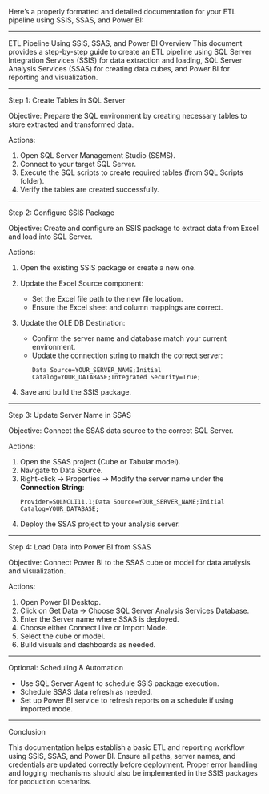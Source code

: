 Here’s a properly formatted and detailed documentation for your ETL pipeline using SSIS, SSAS, and Power BI:

---

ETL Pipeline Using SSIS, SSAS, and Power BI
Overview
This document provides a step-by-step guide to create an ETL pipeline using SQL Server Integration Services (SSIS) for data extraction and loading, SQL Server Analysis Services (SSAS) for creating data cubes, and Power BI for reporting and visualization.

---

Step 1: Create Tables in SQL Server

Objective: Prepare the SQL environment by creating necessary tables to store extracted and transformed data.

Actions:

1. Open SQL Server Management Studio (SSMS).
2. Connect to your target SQL Server.
3. Execute the SQL scripts to create required tables (from SQL Scripts folder).
4. Verify the tables are created successfully.

---

Step 2: Configure SSIS Package

Objective: Create and configure an SSIS package to extract data from Excel and load into SQL Server.

Actions:

1. Open the existing SSIS package or create a new one.
2. Update the Excel Source component:
   - Set the Excel file path to the new file location.
   - Ensure the Excel sheet and column mappings are correct.

3. Update the OLE DB Destination:
   - Confirm the server name and database match your current environment.
   - Update the connection string to match the correct server:
     ```
     Data Source=YOUR_SERVER_NAME;Initial Catalog=YOUR_DATABASE;Integrated Security=True;
     ```

4. Save and build the SSIS package.

---

Step 3: Update Server Name in SSAS

Objective: Connect the SSAS data source to the correct SQL Server.

Actions:

1. Open the SSAS project (Cube or Tabular model).
2. Navigate to Data Source.
3. Right-click → Properties → Modify the server name under the **Connection String**:
   ```
   Provider=SQLNCLI11.1;Data Source=YOUR_SERVER_NAME;Initial Catalog=YOUR_DATABASE;
   ```
4. Deploy the SSAS project to your analysis server.

---

Step 4: Load Data into Power BI from SSAS

Objective: Connect Power BI to the SSAS cube or model for data analysis and visualization.

Actions:

1. Open Power BI Desktop.
2. Click on Get Data → Choose SQL Server Analysis Services Database.
3. Enter the Server name where SSAS is deployed.
4. Choose either Connect Live or Import Mode.
5. Select the cube or model.
6. Build visuals and dashboards as needed.

---

Optional: Scheduling & Automation

- Use SQL Server Agent to schedule SSIS package execution.
- Schedule SSAS data refresh as needed.
- Set up Power BI service to refresh reports on a schedule if using imported mode.

---

Conclusion

This documentation helps establish a basic ETL and reporting workflow using SSIS, SSAS, and Power BI. Ensure all paths, server names, and credentials are updated correctly before deployment. Proper error handling and logging mechanisms should also be implemented in the SSIS packages for production scenarios.